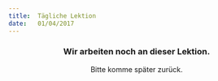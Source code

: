 ```yaml
---
title:  Tägliche Lektion
date:   01/04/2017
---
```


### <center>Wir arbeiten noch an dieser Lektion.</center>
<center>Bitte komme später zurück.</center>
